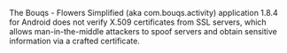The Bouqs - Flowers Simplified (aka com.bouqs.activity) application 1.8.4 for Android does not verify X.509 certificates from SSL servers, which allows man-in-the-middle attackers to spoof servers and obtain sensitive information via a crafted certificate.